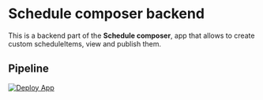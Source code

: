 # Schedule composer backend
This is a backend part of the **Schedule composer**, app that allows to create custom scheduleItems, view and publish them.

## Pipeline
[![Deploy App](https://github.com/TynaiS/schedule_composer_backend/actions/workflows/deploy.yml/badge.svg?branch=main)](https://github.com/TynaiS/schedule_composer_backend/actions/workflows/deploy.yml)
